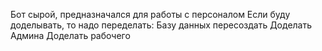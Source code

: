 Бот сырой, предназначался для работы с персоналом
Если буду доделывать, то надо переделать:
Базу данных пересоздать
Доделать Админа 
Доделать рабочего